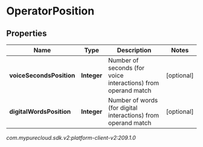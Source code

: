 # OperatorPosition


## Properties

| Name | Type | Description | Notes |
| ------------ | ------------- | ------------- | ------------- |
| **voiceSecondsPosition** | **Integer** | Number of seconds (for voice interactions) from operand match |  [optional] |
| **digitalWordsPosition** | **Integer** | Number of words (for digital interactions) from operand match |  [optional] |




_com.mypurecloud.sdk.v2:platform-client-v2:209.1.0_
